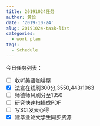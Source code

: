 ```yaml
---
title: 20191024任务
author: 黄俭
date: '2019-10-24'
slug: 20191024-task-list
categories:
  - work plan
tags:
  - Schedule
---
```

今日任务列表：

- [ ] 收听美语咖啡屋
- [X] 法宣在线刷300分,3550,443/1063
- [ ] 师德师风刷分至1350
- [ ] 研究快速扫描成PDF
- [ ] 写SCI发表心得
- [X] 建毕业论文学生同步资源